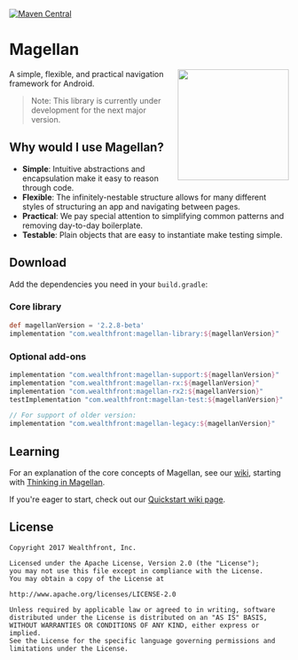 [![Maven Central](https://maven-badges.herokuapp.com/maven-central/com.wealthfront/magellan-library/badge.svg)](https://maven-badges.herokuapp.com/maven-central/com.wealthfront/magellan-library)

# Magellan

<img src="assets/magellan_icon_web_hi_res_512.png" width="200" align="right" />

A simple, flexible, and practical navigation framework for Android.

> Note: This library is currently under development for the next major version.

## Why would I use Magellan?

- **Simple**: Intuitive abstractions and encapsulation make it easy to reason through code.
- **Flexible**: The infinitely-nestable structure allows for many different styles of structuring an app and navigating between pages.
- **Practical**: We pay special attention to simplifying common patterns and removing day-to-day boilerplate.
- **Testable**: Plain objects that are easy to instantiate make testing simple.
 
## Download

Add the dependencies you need in your `build.gradle`:

### Core library

```groovy
def magellanVersion = '2.2.8-beta'
implementation "com.wealthfront:magellan-library:${magellanVersion}"
```

### Optional add-ons

```groovy
implementation "com.wealthfront:magellan-support:${magellanVersion}"
implementation "com.wealthfront:magellan-rx:${magellanVersion}"
implementation "com.wealthfront:magellan-rx2:${magellanVersion}"
testImplementation "com.wealthfront:magellan-test:${magellanVersion}"

// For support of older version:
implementation "com.wealthfront:magellan-legacy:${magellanVersion}"
```

## Learning

For an explanation of the core concepts of Magellan, see our [wiki](https://github.com/wealthfront/magellan/wiki), starting with [Thinking in Magellan](https://github.com/wealthfront/magellan/wiki/Thinking-in-Magellan).

If you're eager to start, check out our [Quickstart wiki page](https://github.com/wealthfront/magellan/wiki/Quickstart).

## License

```
Copyright 2017 Wealthfront, Inc.

Licensed under the Apache License, Version 2.0 (the "License");
you may not use this file except in compliance with the License.
You may obtain a copy of the License at

http://www.apache.org/licenses/LICENSE-2.0

Unless required by applicable law or agreed to in writing, software
distributed under the License is distributed on an "AS IS" BASIS,
WITHOUT WARRANTIES OR CONDITIONS OF ANY KIND, either express or implied.
See the License for the specific language governing permissions and
limitations under the License.
```
